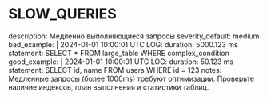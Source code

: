 # SLOW_QUERIES

description: Медленно выполняющиеся запросы
severity_default: medium
bad_example: |
2024-01-01 10:00:01 UTC LOG: duration: 5000.123 ms statement: SELECT \* FROM large_table WHERE complex_condition
good_example: |
2024-01-01 10:00:01 UTC LOG: duration: 50.123 ms statement: SELECT id, name FROM users WHERE id = 123
notes: Медленные запросы (более 1000ms) требуют оптимизации. Проверьте наличие индексов, план выполнения и статистики таблиц.
